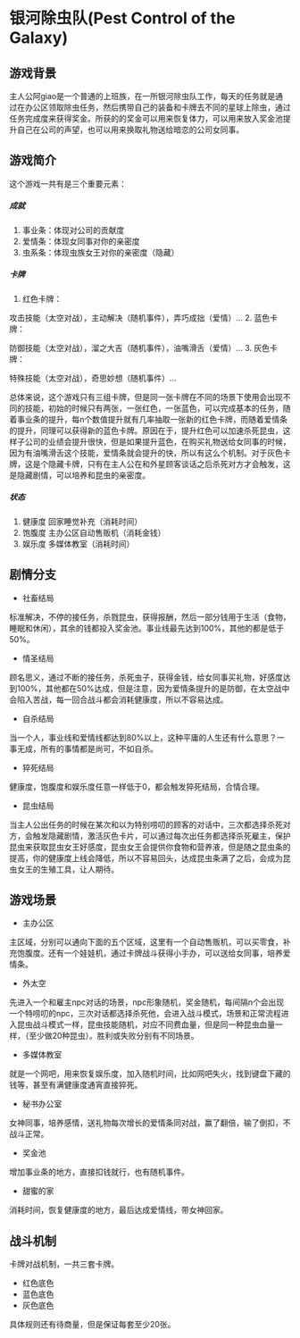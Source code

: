 # 银河除虫队(Pest Control of the Galaxy)
## 游戏背景
主人公阿giao是一个普通的上班族，在一所银河除虫队工作，每天的任务就是通过在办公区领取除虫任务，然后携带自己的装备和卡牌去不同的星球上除虫，通过任务完成度来获得奖金。所获的的奖金可以用来恢复体力，可以用来放入奖金池提升自己在公司的声望，也可以用来换取礼物送给暗恋的公司女同事。

## 游戏简介

这个游戏一共有是三个重要元素：

##### 成就
1. 事业条：体现对公司的贡献度
2. 爱情条：体现女同事对你的亲密度
3. 虫系条：体现虫族女王对你的亲密度（隐藏）

##### 卡牌
1. 红色卡牌：

攻击技能（太空对战），主动解决（随机事件），弄巧成拙（爱情）...
2. 蓝色卡牌：

防御技能（太空对战），溜之大吉（随机事件），油嘴滑舌（爱情）...
3. 灰色卡牌：

特殊技能（太空对战），奇思妙想（随机事件）...

总体来说，这个游戏只有三组卡牌，但是同一张卡牌在不同的场景下使用会出现不同的技能，初始的时候只有两张，一张红色，一张蓝色，可以完成基本的任务，随着事业条的提升，每n个数值提升就有几率抽取一张新的红色卡牌，而随着爱情条的提升，同理可以获得新的蓝色卡牌。原因在于，提升红色可以加速杀死昆虫，这样子公司的业绩会提升很快，但是如果提升蓝色，在购买礼物送给女同事的时候，因为有油嘴滑舌这个技能，爱情条就会提升的快，所以有这么个机制。对于灰色卡牌，这是个隐藏卡牌，只有在主人公在和外星顾客谈话之后杀死对方才会触发，这是隐藏剧情，可以培养和昆虫的亲密度。

##### 状态
1. 健康度 回家睡觉补充（消耗时间）
2. 饱腹度 主办公区自动售贩机（消耗金钱）
3. 娱乐度 多媒体教室（消耗时间）

## 剧情分支

- 社畜结局

标准解决，不停的接任务，杀戮昆虫，获得报酬，然后一部分钱用于生活（食物，睡眠和休闲），其余的钱都投入奖金池。事业线最先达到100%，其他的都是低于50%。
- 情圣结局

顾名思义，通过不断的接任务，杀死虫子，获得金钱，给女同事买礼物，好感度达到100%，其他都在50%达成，但是注意，因为爱情条提升的是防御，在太空战中会陷入苦战，每一回合战斗都会消耗健康度，所以不容易达成。
- 自杀结局

当一个人，事业线和爱情线都达到80%以上，这种平庸的人生还有什么意思？一事无成，所有的事情都是尚可，不如自杀。
- 猝死结局

健康度，饱腹度和娱乐度任意一样低于0，都会触发猝死结局，合情合理。
- 昆虫结局

当主人公出任务的时候在某次和以为特别唠叨的顾客的对话中，三次都选择杀死对方，会触发隐藏剧情，激活灰色卡片，可以通过每次出任务都选择杀死雇主，保护昆虫来获取昆虫女王好感度，昆虫女王会提供你食物和营养液，但是随之昆虫条的提高，你的健康度上线会降低，所以不容易回头，达成昆虫条满了之后，会成为昆虫女王的生殖工具，让人期待。

## 游戏场景

- 主办公区

主区域，分别可以通向下面的五个区域，这里有一个自动售贩机，可以买零食，补充饱腹度。还有一个娃娃机，通过卡牌战斗获得小手办，可以送给女同事，培养爱情条。
- 外太空

先进入一个和雇主npc对话的场景，npc形象随机，奖金随机，每间隔n个会出现一个特唠叨的npc，三次对话都选择杀死他，会进入战斗模式，场景和正常流程进入昆虫战斗模式一样，昆虫技能随机，对应不同费血量，但是同一种昆虫血量一样，（至少做20种昆虫）。胜利或失败分别有不同场景。
- 多媒体教室

就是一个网吧，用来恢复娱乐度，加入随机时间，比如网吧失火，找到键盘下藏的钱等，甚至有满健康度通宵直接猝死。
- 秘书办公室

女神同事，培养感情，送礼物每次增长的爱情条同对战，赢了翻倍，输了倒扣，不战斗正常。
- 奖金池

增加事业条的地方，直接扣钱就行，也有随机事件。
- 甜蜜的家

消耗时间，恢复健康度的地方，最后达成爱情线，带女神回家。
## 战斗机制

卡牌对战机制，一共三套卡牌。
- 红色底色
- 蓝色底色
- 灰色底色

具体规则还有待商量，但是保证每套至少20张。
